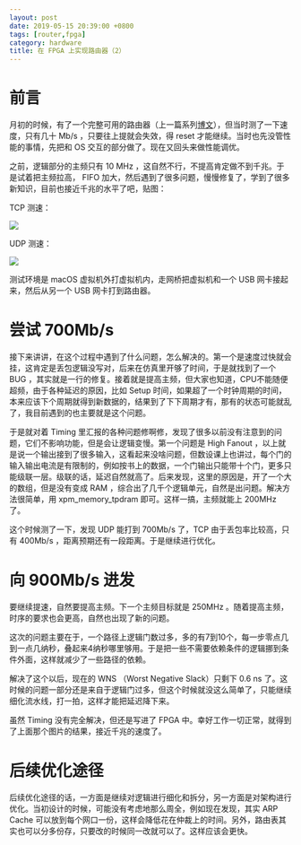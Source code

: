 ```yaml
---
layout: post
date: 2019-05-15 20:39:00 +0800
tags: [router,fpga]
category: hardware
title: 在 FPGA 上实现路由器（2）
---
```


# 前言

月初的时候，有了一个完整可用的路由器（上一篇系列[博文](/hardware/router-on-fpga/)），但当时测了一下速度，只有几十 Mb/s ，只要往上提就会失效，得 reset 才能继续。当时也先没管性能的事情，先把和 OS 交互的部分做了。现在又回头来做性能调优。

之前，逻辑部分的主频只有 10 MHz ，这自然不行，不提高肯定做不到千兆。于是试着把主频拉高， FIFO 加大，然后遇到了很多问题，慢慢修复了，学到了很多新知识，目前也接近千兆的水平了吧，贴图：

TCP 测速：

![](/router_tcp.jpg)

UDP 测速：

![](/router_udp.jpg)

测试环境是 macOS 虚拟机外打虚拟机内，走网桥把虚拟机和一个 USB 网卡接起来，然后从另一个 USB 网卡打到路由器。

# 尝试 700Mb/s

接下来讲讲，在这个过程中遇到了什么问题，怎么解决的。第一个是速度过快就会挂，这肯定是丢包逻辑没写对，后来在仿真里开够了时间，于是就找到了一个 BUG ，其实就是一行的修复。接着就是提高主频，但大家也知道，CPU不能随便超频，由于各种延迟的原因，比如 Setup 时间，如果超了一个时钟周期的时间，本来应该下个周期就得到新数据的，结果到了下下周期才有，那有的状态可能就乱了，我目前遇到的也主要就是这个问题。

于是就对着 Timing 里汇报的各种问题修啊修，发现了很多以前没有注意到的问题，它们不影响功能，但是会让逻辑变慢。第一个问题是 High Fanout ，以上就是说一个输出接到了很多输入，这看起来没啥问题，但数设课上也讲过，每个门的输入输出电流是有限制的，例如按书上的数据，一个门输出只能带十个门，更多只能级联一层。级联的话，延迟自然就高了。后来发现，这里的原因是，开了一个大的数组，但是没有变成 RAM ，综合出了几千个逻辑单元，自然是出问题。解决方法很简单，用 xpm_memory_tpdram 即可。这样一搞，主频就能上 200MHz 了。

这个时候测了一下，发现 UDP 能打到 700Mb/s 了，TCP 由于丢包率比较高，只有 400Mb/s ，距离预期还有一段距离。于是继续进行优化。

# 向 900Mb/s 进发

要继续提速，自然要提高主频。下一个主频目标就是 250MHz 。随着提高主频，时序的要求也会更高，自然也出现了新的问题。

这次的问题主要在于，一个路径上逻辑门数过多，多的有7到10个，每一步零点几到一点几纳秒，叠起来4纳秒哪里够用。于是把一些不需要依赖条件的逻辑挪到条件外面，这样就减少了一些路径的依赖。

解决了这个以后，现在的 WNS （Worst Negative Slack）只剩下 0.6 ns 了。这时候的问题一部分还是来自于逻辑门过多，但这个时候就没这么简单了，只能继续细化流水线，打一拍，这样才能把延迟降下来。

虽然 Timing 没有完全解决，但还是写进了 FPGA 中。幸好工作一切正常，就得到了上面那个图片的结果，接近千兆的速度了。

# 后续优化途径

后续优化途径的话，一方面是继续对逻辑进行细化和拆分，另一方面是对架构进行优化。当初设计的时候，可能没有考虑地那么周全，例如现在发现，其实 ARP Cache 可以放到每个网口一份，这样会降低花在仲裁上的时间。另外，路由表其实也可以分多份存，只要改的时候同一改就可以了。这样应该会更快。

